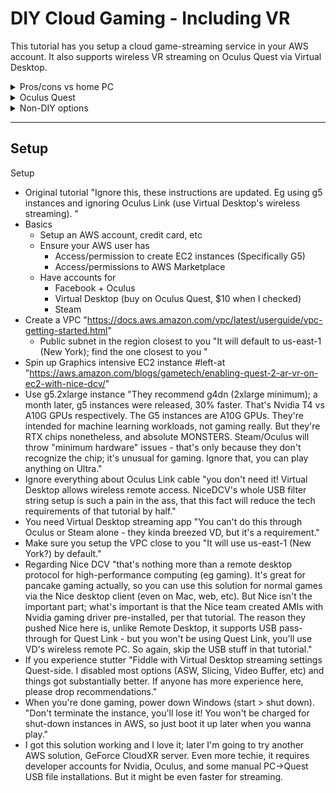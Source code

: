 # DIY Cloud Gaming - Including VR

This tutorial has you setup a cloud game-streaming service in your AWS account. It also supports wireless VR streaming on Oculus Quest via Virtual Desktop. 

<details>
<summary>Pros/cons vs home PC</summary>

Cloud Pros:
* **Cost**. Save time & money. Gaming desktops/laptops are expensive ($1.5-3k). Gaming desktops take time to build. Both take time to research. Gaming on AWS, you pay per-hour-used. If you game little, that's cheap - if you game lots, there's solutions to keep it cheap (Spot Instances).
* **Ignore hardware**. Keep up with hardware without upgrading. New AWS GPU instance? Hop on over! And how about today's GPU shortages, amirite?
* **Mobile**. Game on the road from any laptop. Or via Virtual Desktop or Steam Remote Play, no laptop needed - just Quest, phone, etc!

Cloud Cons:
* **Online-only.** No offline support, always need internet.
* **Latency**. Redditors often say it's great for single-player games, less so for high reaction-time multiplayers. I've sunk *hours* into gaming on this setup, no complaints.

</details>

<details>
<summary>Oculus Quest</summary>

So you like BeatSaber? Sweet summer child. If you haven't played *Half-Life Alyx*, you may have had fun - but you haven't dropped your jaw.

The coolest VR games aren't supported natively on Quest, directly through the Quest store and running on the Quest's SoC. That's because these AAA titles (like *Half-Life Alyx*, *Asgard's Wrath*, *Boneworks*, and *Lone Echo*) require a powerful CPU and GPU to process and render. You can then stream gameplay to Quest either tethered via Link Cable; or wirelessly via Air Link. This works wonderfully, and many home PC-builders have been playing AAA games on their Quest this way for years.

Air Link isn't the only option; Virtual Desktop is awesome (and required, in this tutorial). Via this tutorial, you can setup a PC in the cloud (AWS) to heavy-lift *Alyx*, then wirelessly stream to your Quest.

</details>

<details>
<summary>Non-DIY options</summary>

If this tutorial looks like a lot, you have alternatives. The trade-off is bang-for-buck. This tutorial will get you the strongest, cheapest setup; at the cost of a headache. The below solutions will get you off-the-shelf gaming, but more expensive and lower powered (save GFN's 3080 option). I'm not a wheel-reinventor, so I'd have just used one of these myself except for two points:

* **Game re-use.** I want to re-use my existing Steam / Oculus / GoG purchased games. Stadia requires re-purchases. GFN only supports certain linked titles. 
* **VR**. Except PlutoSphere (more below), none of these options support VR. 

## PlutoSphere (VR)
The simplest solution for VR newbies. It's a VR-dedicated streaming solution; they manage the servers and game installations, you just install the Quest app & play. My suggestion: try this first, try it now. Get some good gaming in and worry about the future later. While it's in beta, I don't think you need to buy games - so even the worst-case scenario is no loss to you!"
  
Pros
- Easy as pie, great for non-techies: like Stadia for VR. 
- Since it's VR-specific, all their efforts are VR streaming.
  "This is important; unlike Shadow/AWS solutions which will use default streaming tech, Pluto will engineer around VR-streaming bitrate / FPS / compression / encoding for optimal latency & gameplay."

Cons
- Since it's beta, there's some concerns:
- I understand you need to reserve time slots
- We don't know know what their pricing model will be. Will you need to re-purchase Steam/Oculus games?
- Oculus has an anti-streaming policy. The other services could get by this by leaving it to the user (hosted PC, do what you want); I worry Pluto will be a Meta target.


## Shadow PC (VR, Pancake)
Hosted PC in the cloud. You use your own Oculus/Steam account for games.
- Pros
  - Re-use your existing game purchases
- Cons
  - GTX 1080, hard rule
    "That's not great for VR, so I'm ruling this option out personally. I'm sure they'll upgrade, but why wait when there are other solutions."

## GeForce NOW (Pancake)
"Hosted PC in the cloud, like Shadow - but more powerful (and more expensive). RTX 3080 @ $99/6mo. Set this up, then setup Virtual Desktop (per AWS Nice instructions below) to stream wirelessly to your Quest. GFN is what I'm keeping my eye on the most. Stadia & Luna don't seem to care about VR, but Nvidia does. They're working on CloudXR (streaming VR) technology, and have tutorials on hosting that yourself (developer account required) in the mean time. If you want my guess, I'd say in 6-8mo this whole post gets scrapped as GFN suddenly announces surprise CloudVR."
- Pros: Re-use your existing games. Monster PC. Managed/patched by Nvidia, leave the details to them - you deal with the games & VR-streaming setup. Likely bright future for VR streaming.
- Cons: Expensive, $99/6mo. But - 99/6/30/24 = $0.023/h. So if you play a crap ton all the time, it's cheaper than AWS. If you drop in from time to time, AWS will be cheaper.

Note: while I'm super interested in GFN for VR, I don't know if it will work. The AWS solution for example requires certain ports be open for Virtual Desktop, and I'm not sure how much control you have over GFN. So take this recommend with a grain of salt (or hopefully someone can comment) and keep an eye on the company going forward.

## Stadia, Luna (Pancake)
- Don't hold your breath

"I have 0 hope Stadia will add VR support. I have some hope for Luna, given below tutorial, but not much."


</details>

---

## Setup

Setup

- Original tutorial
  "Ignore this, these instructions are updated. Eg using g5 instances and ignoring Oculus Link (use Virtual Desktop's wireless streaming).
  "
- Basics
  - Setup an AWS account, credit card, etc
  - Ensure your AWS user has
    - Access/permission to create EC2 instances (Specifically G5)
    - Access/permissions to AWS Marketplace
  - Have accounts for
    - Facebook + Oculus
    - Virtual Desktop (buy on Oculus Quest, $10 when I checked)
    - Steam 
- Create a VPC
  "https://docs.aws.amazon.com/vpc/latest/userguide/vpc-getting-started.html"
  - Public subnet in the region closest to you
    "It will default to us-east-1 (New York); find the one closest to you
    "
- Spin up Graphics intensive EC2 instance #left-at
  "https://aws.amazon.com/blogs/gametech/enabling-quest-2-ar-vr-on-ec2-with-nice-dcv/"
- Use g5.2xlarge instance
  "They recommend g4dn (2xlarge minimum); a month later, g5 instances were released, 30% faster. That's Nvidia T4 vs A10G GPUs respectively. The G5 instances are A10G GPUs. They're intended for machine learning workloads, not gaming really. But they're RTX chips nonetheless, and absolute MONSTERS. Steam/Oculus will throw "minimum hardware" issues - that's only because they don't recognize the chip; it's unusual for gaming. Ignore that, you can play anything on Ultra."
- Ignore everything about Oculus Link cable
  "you don't need it! Virtual Desktop allows wireless remote access. NiceDCV's whole USB filter string setup is such a pain in the ass, that this fact will reduce the tech requirements of that tutorial by half."
- You need Virtual Desktop streaming app
  "You can't do this through Oculus or Steam alone - they kinda breezed VD, but it's a requirement."
- Make sure you setup the VPC close to you
  "It will use us-east-1 (New York?) by default."
- Regarding Nice DCV
  "that's nothing more than a remote desktop protocol for high-performance computing (eg gaming). It's great for pancake gaming actually, so you can use this solution for normal games via the Nice desktop client (even on Mac, web, etc). But Nice isn't the important part; what's important is that the Nice team created AMIs with Nvidia gaming driver pre-installed, per that tutorial. The reason they pushed Nice here is, unlike Remote Desktop, it supports USB pass-through for Quest Link - but you won't be using Quest Link, you'll use VD's wireless remote PC. So again, skip the USB stuff in that tutorial."
- If you experience stutter
  "Fiddle with Virtual Desktop streaming settings Quest-side. I disabled most options (ASW, Slicing, Video Buffer, etc) and things got substantially better. If anyone has more experience here, please drop recommendations."
- When you're done gaming, power down Windows (start > shut down).
  "Don't terminate the instance, you'll lose it! You won't be charged for shut-down instances in AWS, so just boot it up later when you wanna play."
- I got this solution working and I love it; later I'm going to try another AWS solution, GeForce CloudXR server. Even more techie, it requires developer accounts for Nvidia, Oculus, and some manual PC->Quest USB file installations. But it might be even faster for streaming.
